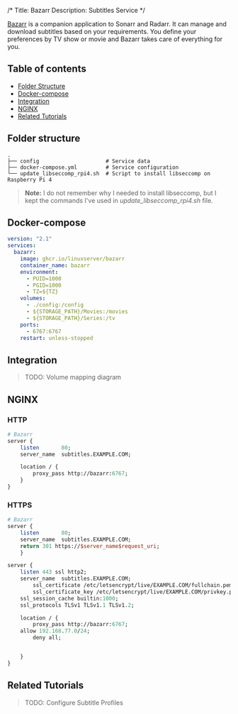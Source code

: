 /*
Title: Bazarr
Description: Subtitles Service
*/

[Bazarr](https://www.bazarr.media/) is a companion application to Sonarr and Radarr. It can manage and download subtitles based on your requirements. You define your preferences by TV show or movie and Bazarr takes care of everything for you.

## Table of contents
- [Folder Structure](#folder-structure)
- [Docker-compose](#docker-compose)
- [Integration](#integration)
- [NGINX](#nginx)
- [Related Tutorials](#related-tutorials)

## Folder structure

```
.
├── config                     # Service data
├── docker-compose.yml         # Service configuration
└── update_libseccomp_rpi4.sh  # Script to install libseccomp on Raspberry Pi 4
```

> **Note:** I do not remember why I needed to install libseccomp, but I kept the commands I've used in *update_libseccomp_rpi4.sh* file.
## Docker-compose

```yaml
version: "2.1"
services:
  bazarr:
    image: ghcr.io/linuxserver/bazarr
    container_name: bazarr
    environment:
      - PUID=1000
      - PGID=1000
      - TZ=${TZ}
    volumes:
      - ./config:/config
      - ${STORAGE_PATH}/Movies:/movies
      - ${STORAGE_PATH}/Series:/tv
    ports:
      - 6767:6767
    restart: unless-stopped
```
## Integration

> TODO: Volume mapping diagram

## NGINX

### HTTP
```perl
# Bazarr
server {
    listen       80;
    server_name  subtitles.EXAMPLE.COM;

    location / {
        proxy_pass http://bazarr:6767;
    }
}
```
### HTTPS
```perl
# Bazarr
server {
    listen       80;
    server_name  subtitles.EXAMPLE.COM;
    return 301 https://$server_name$request_uri;
    }

server {
    listen 443 ssl http2;
    server_name  subtitles.EXAMPLE.COM;
        ssl_certificate /etc/letsencrypt/live/EXAMPLE.COM/fullchain.pem;
        ssl_certificate_key /etc/letsencrypt/live/EXAMPLE.COM/privkey.pem;
    ssl_session_cache builtin:1000;
    ssl_protocols TLSv1 TLSv1.1 TLSv1.2;

    location / {
        proxy_pass http://bazarr:6767;
	allow 192.168.77.0/24;
        deny all;


    }
}
```

## Related Tutorials

> TODO: Configure Subtitle Profiles